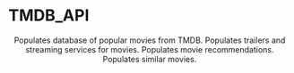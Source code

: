 # TMDB_API

</p>

<p align="center">
  Populates database of popular movies from TMDB.
  Populates trailers and streaming services for movies. 
  Populates movie recommendations.
  Populates similar movies. 
</p>

<p align="center">
